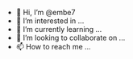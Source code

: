 - 👋 Hi, I’m @embe7
- 👀 I’m interested in ...
- 🌱 I’m currently learning ...
- 💞️ I’m looking to collaborate on ...
- 📫 How to reach me ...

<!---
embe7/embe7 is a ✨ special ✨ repository because its `README.md` (this file) appears on your GitHub profile.
You can click the Preview link to take a look at your changes..
--->
